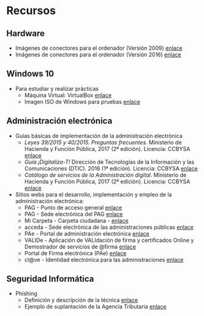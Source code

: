 # Recursos

## Hardware

* Imágenes de conectores para el ordenador (Versión 2009) [enlace](http://orig00.deviantart.net/1ddc/f/2009/203/1/c/computer_hardware_poster_1_7_by_sonic840.png "Imágenes de conectores y puertos v1.7")
* Imágenes de conectores para el ordenador (Versión 2016) [enlace](http://sonic840.deviantart.com/art/Computer-Hardware-Chart-2-0-587798335 "Imágenes de conectores y puertos v2.0")

## Windows 10

* Para estudiar y realizar prácticas
  * Máquina Virtual: VirtualBox [enlace](https://www.virtualbox.org/ "VirtualBox")
  * Imagen ISO de Windows para pruebas [enlace](https://tb.rg-adguard.net/ "Imágenes ISO del sistema operativo Windows")

## Administración electrónica

* Guías básicas de implementación de la administración electrónica
  * _Leyes 39/2015 y 40/2015. Preguntas frecuentes_. Ministerio de Hacienda y Función Pública, 2017 (2ª edición). Licencia: CCBYSA [enlace](http://www.minhafp.gob.es/Documentacion/Publico/PortalVarios/Nuevas_leyes_administrativas/FAQs%20LEY%2039-2015%20LEY%2040-2015.pdf "Leyes 39/2015 y 40/2015. Preguntas frecuentes")
  * _Guía ¡Digitalíza-T!_ Dirección de Tecnologías de la Información y las Comunicaciones (DTIC). 2016 (1ª edición). Licencia: CCBYSA [enlace](https://administracionelectronica.gob.es/pae_Home/dam/jcr:5d75e090-c719-4d27-8027-ba09451f20fd/GUIA-PARA-EELL-PARA-EL-CUMPLIMIENTO-DIGITAL-DE-LAS-NUEVAS-LEYES-ADMINISTRATIVAS.pdf "Guía ¡Digitalíza-T!")
  * _Catálogo de servicios de la Administración digital_. Ministerio de Hacienda y Función Pública, 2017 (2ª edición). Licencia: CCBYSA [enlace](https://administracionelectronica.gob.es/pae_Home/dam/jcr:5d070807-d512-4452-b080-0c766681d651/Catalogo_servicios_administracion_digital_v2.pdf "Catálogo de servicios de Administración digital")
* Sitios webs para el desarrollo, implementación y empleo de la administración electrónica:
  * PAG - Punto de acceso general [enlace](https://administracion.gob.es "Punto de acceso general")
  * PAG - Sede electrónica del PAG [enlace](https://sede.administracion.gob.es/ "Sede electrónica del PAG")
  * Mi Carpeta - Carpeta ciudadana - [enlace](http://sede.administracion.gob.es/carpeta "Mi Carpeta")
  * acceda - Sede electrónica de las administraciones públicas [enlace](https://sede.administracionespublicas.gob.es/ "acceda - Sede electrónica de las administraciones públicas")
  * PAe - Portal de administración electrónica [enlace](https://administracionelectronica.gob.es/pae_Home "PAe Portal administración electrónica")
  * VALIDe - Aplicación de VALIdación de firma y certificados Online y Demostrador de servicios de @firma [enlace](https://valide.redsara.es/valide)
  * Portal de Firma electrónica (PAe) [enlace](http://firmaelectronica.gob.es/ "Portal para aprender a utilizar la firma electrónica para ciudadanos, empresas y empleados públicos")
  * cl@ve - Identidad electrónica para las administraciones [enlace](http://clave.gob.es/clave_Home/clave.html "cl@ve Identidad electrónica para las administraciones")


## Seguridad Informática
+ Phishing
  * Definición y descripción de la técnica [enlace](https://www.osi.es/es/banca-electronica "Phishing - Técnica")
  * Ejemplo de suplantación de la Agencia Tributaria [enlace](https://www.incibe.es/protege-tu-empresa/avisos-seguridad/nuevo-phishing-agencia-tributaria-no-piques "Phishig - Ejemplo de suplantación")